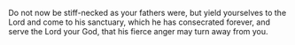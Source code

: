 Do not now be stiff-necked as your fathers were, but yield yourselves to the Lord and come to his sanctuary, which he has consecrated forever, and serve the Lord your God, that his fierce anger may turn away from you.
